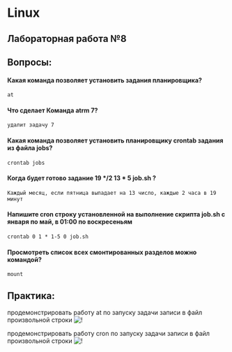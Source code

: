 # Linux
## Лабораторная работа №8

## Вопросы:
#### Какая команда позволяет установить задания планировщика?
```at```

#### Что сделает Команда atrm 7?
```удалит задачу 7 ```

#### Какая команда позволяет установить планировщику crontab задания из файла jobs?
``` crontab jobs ```
#### Когда будет готово задание 19 */2 13 * 5 job.sh ?
``` Каждый месяц, если пятница выпадает на 13 число, каждые 2 часа в 19 минут ```
#### Напишите cron строку установленной на выполнение скрипта job.sh с января по май, в 01:00 по воскресеньям
``` crontab 0 1 * 1-5 0 job.sh ```
#### Просмотреть список всех смонтированных разделов можно командой?
``` mount ```

## Практика:
продемонстрировать работу at по запуску задачи записи в файл произвольной строки
![!](https://github.com/blackrose198/lab8/blob/main/изображение_2022-05-09_173854294.png)

продемонстрировать работу cron по запуску задачи записи в файл произвольной строки
![!](https://github.com/blackrose198/lab8/blob/main/изображение_2022-05-09_175840693.png)
